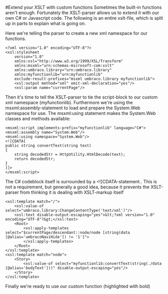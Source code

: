 #Extend your XSLT with custom functions
Sometimes the built-in functions aren't enough. Fortunately the XSLT-parser allows us to extend it with our own C# or Javascript code.
The following is an entire xslt-file, which is split up in parts to explain what is going on. 

Here we're telling the parser to create a new xml namespace for our functions.

	<?xml version="1.0" encoding="UTF-8"?>
	<xsl:stylesheet
		version="1.0"
		xmlns:xsl="http://www.w3.org/1999/XSL/Transform"
		xmlns:msxml="urn:schemas-microsoft-com:xslt"
		xmlns:umbraco.library="urn:umbraco.library"
		xmlns:myfunctionlib="urn:myfunctionlib"
		exclude-result-prefixes="msxml umbraco.library myfunctionlib">
		<xsl:output method="xml" omit-xml-declaration="yes"/>
		<xsl:param name="currentPage"/>

Then it's time to tell the XSLT-parser to tie the script-block to our custom xml namespace (myfunctionlib).
Furthermore we're using the msxml:assembly-statement to load and prepare the System.Web namespace for use. The msxml:using statement makes the System.Web classes and methods available:

	<msxml:script implements-prefix="myfunctionlib" language="C#">
	<msxml:assembly name="System.Web"/>
	<msxml:using namespace="System.Web"/>
	<![CDATA[
	public string convertText(string text)
	{
    	string decodedStr = HttpUtility.HtmlDecode(text);
	    return decodedStr;
	}
	]]>
	</msxml:script>

The C# codeblock itself is surrounded by a <![CDATA-statement.. This is not a requirement, but generally a good idea, because it prevents the XSLT-parser from thinking it is dealing with XSLT-markup itself

	<xsl:template match="/">
		<xsl:value-of select="umbraco.library:ChangeContentType('text/xml')"/>
		<xsl:text disable-output-escaping="yes">&lt;?xml version="1.0" encoding="UTF-8"?&gt;</xsl:text>
		<Root>
			<xsl:apply-templates select="$currentPage/descendant::node/node [string(data [@alias='umbracoNaviHide']) != '1']">
			</xsl:apply-templates>
		</Root>
	</xsl:template>
	<xsl:template match="node">
		<Story>
			<xsl:value-of select="myfunctionlib:convertText(string(./data [@alias='bodyText']))" disable-output-escaping="yes"/>
		</Story>
	</xsl:template>
	
Finally we're ready to use our custom function (highlighted with bold)